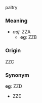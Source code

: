 paltry
### Meaning
+ _adj_: ZZA
    + __eg__: ZZB

### Origin

ZZC

### Synonym

__eg__: ZZD

+ ZZE


